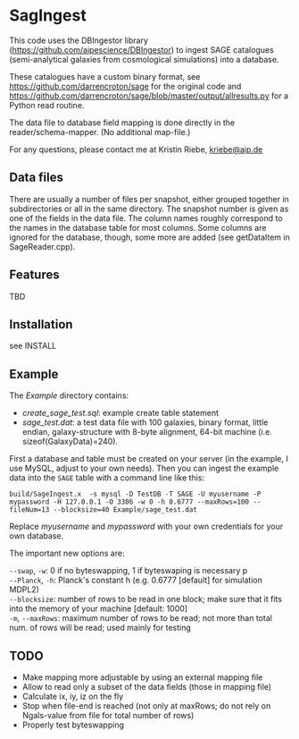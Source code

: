 SagIngest
================

This code uses the DBIngestor library (https://github.com/aipescience/DBIngestor) to ingest SAGE catalogues (semi-analytical galaxies from cosmological simulations) into a database.

These catalogues have a custom binary format, see https://github.com/darrencroton/sage for the original code and https://github.com/darrencroton/sage/blob/master/output/allresults.py for a Python read routine.

The data file to database field mapping is done directly in the reader/schema-mapper. (No additional map-file.)

For any questions, please contact me at
Kristin Riebe, kriebe@aip.de


Data files
-----------
There are usually a number of files per snapshot, either grouped together in subdirectories or all in the same directory. The snapshot number is given as one of the fields in the data file.
The column names roughly correspond to the names in the database table for most columns. Some columns are ignored for the database, though, some more are added (see getDataItem in SageReader.cpp).

Features
---------
TBD

Installation
--------------
see INSTALL

Example
--------
The *Example* directory contains:

* *create_sage_test.sql*: example create table statement  
* *sage_test.dat*: a test data file with 100 galaxies, binary format, little endian, galaxy-structure with 8-byte alignment, 64-bit machine (i.e. sizeof(GalaxyData)=240).

First a database and table must be created on your server (in the example, I use MySQL, adjust to your own needs). Then you can ingest the example data into the `SAGE` table with a command line like this: 

```
build/SageIngest.x  -s mysql -D TestDB -T SAGE -U myusername -P mypassword -H 127.0.0.1 -O 3306 -w 0 -h 0.6777 --maxRows=100 --fileNum=13 --blocksize=40 Example/sage_test.dat
```

Replace *myusername* and *mypassword* with your own credentials for your own database. 

The important new options are:  

`--swap`, `-w`: 0 if no byteswapping, 1 if byteswaping is necessary  p  
`--Planck`, `-h`: Planck's constant h (e.g. 0.6777 [default] for simulation MDPL2)  
`--blocksize`: number of rows to be read in one block; make sure that it fits into the memory of your machine [default: 1000]  
`-m`, `--maxRows`: maximum number of rows to be read; not more than total num. 
of rows will be read; used mainly for testing  



TODO
-----
* Make mapping more adjustable by using an external mapping file
* Allow to read only a subset of the data fields (those in mapping file)
* Calculate ix, iy, iz on the fly
* Stop when file-end is reached (not only at maxRows; do not rely on Ngals-value from file for total number of rows)
* Properly test byteswapping

